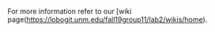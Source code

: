 For more information refer to our [wiki page(https://lobogit.unm.edu/fall19group11/lab2/wikis/home).